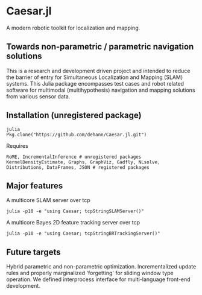 # Caesar.jl

A modern robotic toolkit for localization and mapping.

Towards non-parametric / parametric navigation solutions
--------------------------------------------------------

This is a research and development driven project and intended to reduce the barrier of entry for Simultaneous Localization and Mapping (SLAM) systems. This Julia package encompasses test cases and robot related software for multimodal (multihypothesis) navigation and mapping solutions from various sensor data.

Installation (unregistered package)
-----------------------------------

    julia
    Pkg.clone("https://github.com/dehann/Caesar.jl.git")

Requires

    RoME, IncrementalInference # unregistered packages
    KernelDensityEstimate, Graphs, GraphViz, Gadfly, NLsolve, Distributions, DataFrames, JSON # registered packages

Major features
--------------

A multicore SLAM server over tcp

    julia -p10 -e "using Caesar; tcpStringSLAMServer()"
    
A multicore Bayes 2D feature tracking server over tcp

    julia -p10 -e "using Caesar; tcpStringBRTrackingServer()"

Future targets
--------------

Hybrid parametric and non-parametric optimization. Incrementalized update rules and properly marginalized 'forgetting' for sliding window type operation. We defined interprocess interface for multi-language front-end development.
